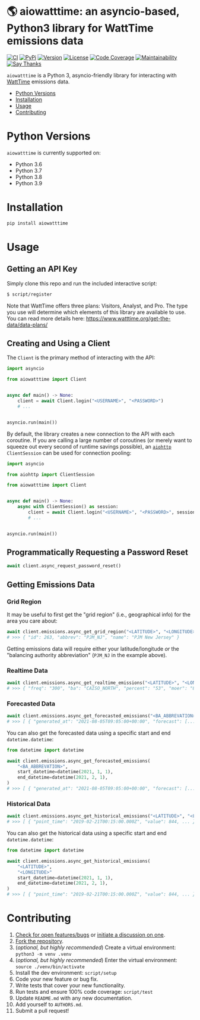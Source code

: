 # 🌎 aiowatttime: an asyncio-based, Python3 library for WattTime emissions data

[![CI](https://github.com/bachya/aiowatttime/workflows/CI/badge.svg)](https://github.com/bachya/aiowatttime/actions)
[![PyPi](https://img.shields.io/pypi/v/aiowatttime.svg)](https://pypi.python.org/pypi/aiowatttime)
[![Version](https://img.shields.io/pypi/pyversions/aiowatttime.svg)](https://pypi.python.org/pypi/aiowatttime)
[![License](https://img.shields.io/pypi/l/aiowatttime.svg)](https://github.com/bachya/aiowatttime/blob/master/LICENSE)
[![Code Coverage](https://codecov.io/gh/bachya/aiowatttime/branch/master/graph/badge.svg)](https://codecov.io/gh/bachya/aiowatttime)
[![Maintainability](https://api.codeclimate.com/v1/badges/781e64940b1302ae9ac3/maintainability)](https://codeclimate.com/github/bachya/aiowatttime/maintainability)
[![Say Thanks](https://img.shields.io/badge/SayThanks-!-1EAEDB.svg)](https://saythanks.io/to/bachya)

`aiowatttime` is a Python 3, asyncio-friendly library for interacting with
[WattTime](https://www.watttime.org) emissions data.

- [Python Versions](#python-versions)
- [Installation](#installation)
- [Usage](#usage)
- [Contributing](#contributing)

# Python Versions

`aiowatttime` is currently supported on:

* Python 3.6
* Python 3.7
* Python 3.8
* Python 3.9

# Installation

```python
pip install aiowatttime
```

# Usage

## Getting an API Key

Simply clone this repo and run the included interactive script:

```bash
$ script/register
```

Note that WattTime offers three plans: Visitors, Analyst, and Pro. The type you use
will determine which elements of this library are available to use. You can read more
details here: https://www.watttime.org/get-the-data/data-plans/

## Creating and Using a Client

The `Client` is the primary method of interacting with the API:

```python
import asyncio

from aiowatttime import Client


async def main() -> None:
    client = await Client.login("<USERNAME>", "<PASSWORD>")
    # ...


asyncio.run(main())
```

By default, the library creates a new connection to the API with each coroutine. If
you are calling a large number of coroutines (or merely want to squeeze out every second of runtime savings possible), an
[`aiohttp`](https://github.com/aio-libs/aiohttp) `ClientSession` can be used for connection
pooling:

```python
import asyncio

from aiohttp import ClientSession

from aiowatttime import Client


async def main() -> None:
    async with ClientSession() as session:
        client = await Client.login("<USERNAME>", "<PASSWORD>", session=session)
        # ...


asyncio.run(main())
```

## Programmatically Requesting a Password Reset

```python
await client.async_request_password_reset()
```

## Getting Emissions Data

### Grid Region

It may be useful to first get the "grid region" (i.e., geographical info) for the area
you care about:

```python
await client.emissions.async_get_grid_region("<LATITUDE>", "<LONGITUDE>")
# >>> { "id": 263, "abbrev": "PJM_NJ", "name": "PJM New Jersey" }
```

Getting emissions data will require either your latitude/longitude _or_ the "balancing
authority abbreviation" (``PJM_NJ`` in the example above).

### Realtime Data

```python
await client.emissions.async_get_realtime_emissions("<LATITUDE>", "<LONGITUDE>")
# >>> { "freq": "300", "ba": "CAISO_NORTH", "percent": "53", "moer": "850.743982", ... }
```

### Forecasted Data

```python
await client.emissions.async_get_forecasted_emissions("<BA_ABBREVATION>")
# >>> [ { "generated_at": "2021-08-05T09:05:00+00:00", "forecast": [...] } ]
```

You can also get the forecasted data using a specific start and end `datetime.datetime`:

```python
from datetime import datetime

await client.emissions.async_get_forecasted_emissions(
    "<BA_ABBREVATION>",
    start_datetime=datetime(2021, 1, 1),
    end_datetime=datetime(2021, 2, 1),
)
# >>> [ { "generated_at": "2021-08-05T09:05:00+00:00", "forecast": [...] } ]
```

### Historical Data

```python
await client.emissions.async_get_historical_emissions("<LATITUDE>", "<LONGITUDE>")
# >>> [ { "point_time": "2019-02-21T00:15:00.000Z", "value": 844, ... } ]
```

You can also get the historical data using a specific start and end `datetime.datetime`:

```python
from datetime import datetime

await client.emissions.async_get_historical_emissions(
    "<LATITUDE>",
    "<LONGITUDE>"
    start_datetime=datetime(2021, 1, 1),
    end_datetime=datetime(2021, 2, 1),
)
# >>> [ { "point_time": "2019-02-21T00:15:00.000Z", "value": 844, ... } ]
```

# Contributing

1. [Check for open features/bugs](https://github.com/bachya/aiowatttime/issues)
  or [initiate a discussion on one](https://github.com/bachya/aiowatttime/issues/new).
2. [Fork the repository](https://github.com/bachya/aiowatttime/fork).
3. (_optional, but highly recommended_) Create a virtual environment: `python3 -m venv .venv`
4. (_optional, but highly recommended_) Enter the virtual environment: `source ./venv/bin/activate`
5. Install the dev environment: `script/setup`
6. Code your new feature or bug fix.
7. Write tests that cover your new functionality.
8. Run tests and ensure 100% code coverage: `script/test`
9. Update `README.md` with any new documentation.
10. Add yourself to `AUTHORS.md`.
11. Submit a pull request!

